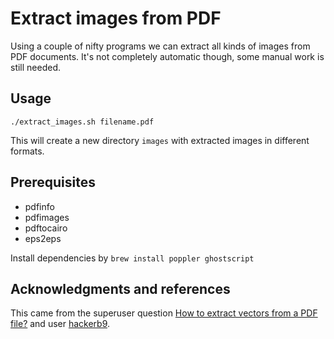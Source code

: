 # Extract images from PDF

Using a couple of nifty programs we can extract all kinds of images from PDF documents. It's not completely automatic though, some manual work is still needed.

## Usage

`./extract_images.sh filename.pdf`

This will create a new directory `images` with extracted images in different formats.

## Prerequisites

* pdfinfo
* pdfimages 
* pdftocairo
* eps2eps

Install dependencies by `brew install poppler ghostscript`

## Acknowledgments and references

This came from the superuser question [How to extract vectors from a PDF file?](https://superuser.com/questions/302045/how-to-extract-vectors-from-a-pdf-file/884445#884445) and user [hackerb9](https://superuser.com/users/400780/hackerb9).